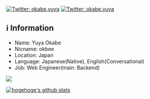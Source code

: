 [![Twitter: okabe.yuya](https://img.shields.io/twitter/follow/toboggannn?style=social)](https://twitter.com/toboggannn)
[![Twitter: okabe.yuya](https://img.shields.io/badge/%E3%81%AF%E3%81%A6%E3%81%AA-%E3%82%84%E3%82%8F%E3%82%89%E3%81%8B%E3%83%86%E3%83%83%E3%82%AF-FF5722.svg?logo=blogger&style=plastic)](https://twitter.com/toboggannn)

## ℹ️ Information
- Name: Yuya Okabe
- Nicname: okbee
- Location: Japan
- Language: Japanese(Native), English(Conversational)
- Job: Web Engineer(main: Backend)
 
![](https://github-profile-summary-cards.vercel.app/api/cards/profile-details?username=okabe-yuya&theme=tokyonight)

<!-- リポジトリステータス -->
[![hogehoge's github stats](https://github-readme-stats.vercel.app/api?username=okabe-yuya&hide=contribs&count_private=true&show_icons=true&theme=tokyonight)](https://github.com/okabe-yuya/)
